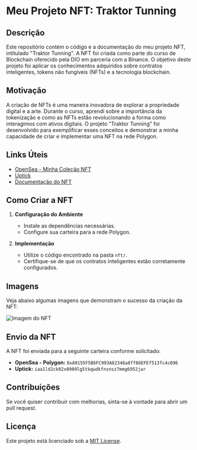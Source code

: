 # Meu Projeto NFT: Traktor Tunning

## Descrição
Este repositório contém o código e a documentação do meu projeto NFT, intitulado "Traktor Tunning". A NFT foi criada como parte do curso de Blockchain oferecido pela DIO em parceria com a Binance. O objetivo deste projeto foi aplicar os conhecimentos adquiridos sobre contratos inteligentes, tokens não fungíveis (NFTs) e a tecnologia blockchain.

## Motivação
A criação de NFTs é uma maneira inovadora de explorar a propriedade digital e a arte. Durante o curso, aprendi sobre a importância da tokenização e como as NFTs estão revolucionando a forma como interagimos com ativos digitais. O projeto "Traktor Tunning" foi desenvolvido para exemplificar esses conceitos e demonstrar a minha capacidade de criar e implementar uma NFT na rede Polygon.

## Links Úteis
- [OpenSea - Minha Coleção NFT](https://opensea.io/collection/traktor-tunning)
- [Uptick](https://uptick.network/)
- [Documentação do NFT](docs/documentacao.md)

## Como Criar a NFT
1. **Configuração do Ambiente**
   - Instale as dependências necessárias.
   - Configure sua carteira para a rede Polygon.

2. **Implementação**
   - Utilize o código encontrado na pasta `nft/`.
   - Certifique-se de que os contratos inteligentes estão corretamente configurados.

## Imagens
Veja abaixo algumas imagens que demonstram o sucesso da criação da NFT:

![Imagem do NFT](imagens/nft-imagem.png)

## Envio da NFT
A NFT foi enviada para a seguinte carteira conforme solicitado:
- **OpenSea - Polygon:** `0xA9155F5B6FC993A82346a8ff86EFEf513fc4c096`
- **Uptick:** `iaa1ld2ck02x0909lg5tkqwdkfnsnsz7mmg6952jar`

## Contribuições
Se você quiser contribuir com melhorias, sinta-se à vontade para abrir um pull request.

## Licença
Este projeto está licenciado sob a [MIT License](LICENSE).
